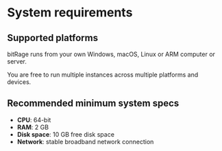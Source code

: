 # System requirements

## Supported platforms

bitRage runs from your own Windows, macOS, Linux or ARM computer or server.

You are free to run multiple instances across multiple platforms and devices.

## Recommended minimum system specs

* **CPU**: 64-bit
* **RAM**: 2 GB
* **Disk space**: 10 GB free disk space
* **Network**: stable broadband network connection

